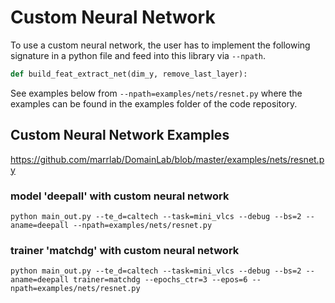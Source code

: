 # Custom Neural Network

To use a custom neural network, the user has to implement the following signature in a python file and feed into this library via `--npath`. 


```python
def build_feat_extract_net(dim_y, remove_last_layer):
```

See examples below from `--npath=examples/nets/resnet.py` where the examples can be found in the examples folder of the code repository.

## Custom Neural Network Examples

<https://github.com/marrlab/DomainLab/blob/master/examples/nets/resnet.py>

### model 'deepall' with custom neural network

```shell
python main_out.py --te_d=caltech --task=mini_vlcs --debug --bs=2 --aname=deepall --npath=examples/nets/resnet.py
```

### trainer 'matchdg' with custom neural network

```shell
python main_out.py --te_d=caltech --task=mini_vlcs --debug --bs=2 --aname=deepall trainer=matchdg --epochs_ctr=3 --epos=6 --npath=examples/nets/resnet.py
```
